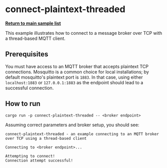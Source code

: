 # connect-plaintext-threaded

[**Return to main sample list**](../README.md)

This example illustrates how to connect to a message broker over TCP with a thread-based MQTT client.

## Prerequisites
You must have access to an MQTT broker that accepts plaintext TCP connections.  Mosquitto is a common choice for
local installations; by default mosquitto's plaintext port is `1883`.  In that case, using either `localhost:1883` or `127.0.0.1:1883`
as the endpoint should lead to a successful connection.

## How to run

```
cargo run -p connect-plaintext-threaded -- <broker endpoint>
```

Assuming correct parameters and broker setup, you should see:

```
connect-plaintext-threaded - an example connecting to an MQTT broker over TCP using a thread-based client

Connecting to <broker endpoint>...

Attempting to connect!
Connection attempt successful!
```
